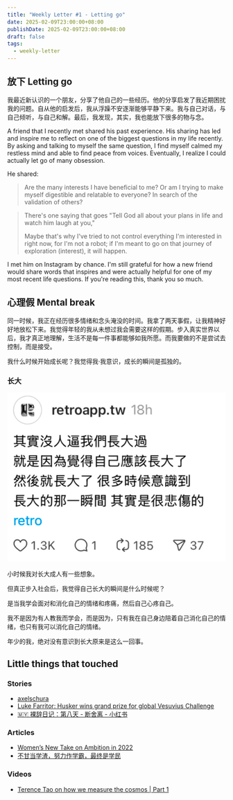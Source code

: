 ```yaml
---
title: "Weekly Letter #1 - Letting go"
date: 2025-02-09T23:00:00+08:00
publishDate: 2025-02-09T23:00:00+08:00
draft: false
tags:
  - weekly-letter
---
```

## 放下 Letting go

我最近新认识的一个朋友，分享了他自己的一些经历。他的分享启发了我近期困扰我的问题。自从他的启发后，我从浮躁不安逐渐能够平静下来。我与自己对话，与自己倾听，与自己和解。最后，我发现，其实，我也能放下很多的物与念。

A friend that I recently met shared his past experience. His sharing has led and inspire me to reflect on one of the biggest questions in my life recently. By asking and talking to myself the same question, I find myself calmed my restless mind and able to find peace from voices. Eventually, I realize I could actually let go of many obsession. 

He shared:
> Are the many interests I have beneficial to me? Or am I trying to make myself digestible and relatable to everyone? In search of the validation of others?

> There's one saying that goes
> "Tell God all about your plans in life and watch him laugh at you,"
> 
> Maybe that's why I've tried to not control everything I'm interested in right now, for I'm not a robot; if I'm meant to go on that journey of exploration (interest), it will happen.

I met him on Instagram by chance. I'm still grateful for how a new friend would share words that inspires and were actually helpful for one of my most recent life questions. If you're reading this, thank you so much.


## 心理假 Mental break

同一时候，我正在经历很多情绪和念头淹没的时间。我拿了两天事假，让我精神好好地放松下来。我觉得年轻的我从未想过我会需要这样的假期。步入真实世界以后，我才真正地理解，生活不是每一件事都能够如我所愿。而我要做的不是尝试去控制，而是接受。

我什么时候开始成长呢？我觉得我·我意识，成长的瞬间是孤独的。

### 长大

![Growing up](growing-up.png "How growing up feels like")


小时候我对长大成人有一些想象。

但真正步入社会后，我觉得自己长大的瞬间是什么时候呢？

是当我学会面对和消化自己的情绪和疼痛，然后自己心疼自己。

我不是因为有人教我而学会，而是因为，只有我在自己身边陪着自己消化自己的情绪，也只有我可以消化自己的情绪。

年少的我，绝对没有意识到长大原来是这么一回事。

## Little things that touched
### Stories
- [axelschura](https://www.instagram.com/reel/DEju0UGSPhv/)
- [Luke Farritor: Husker wins grand prize for global Vesuvius Challenge](https://www.youtube.com/watch?v=zpflT8XuSyg)
- [🇲🇾 裸辞日记：第八天 - 断舍离 - 小红书](https://www.xiaohongshu.com/explore/67903c59000000002a00f8af?app_platform=ios&app_version=8.60&share_from_user_hidden=true&xsec_source=app_share&type=video&xsec_token=CBMlx2wrsu_5jtUpn9km_h9Y7MDwcgzUBSF_hgAs_Ghkk=&author_share=1&xhsshare=CopyLink&shareRedId=ODhFNjo1PD42NzUyOTgwNjY2OTpIOEs_&apptime=1738823065&share_id=327256ca01884f6abb7f784e26cbb2cd)
### Articles
- [Women’s New Take on Ambition in 2022](https://www.elle.com/life-love/opinions-features/a40835443/women-rejecting-traditional-ambition-2022/)
- [不甘当学渣，努力作学霸，最终是学民](https://halfrost.com/halfrost_2019/)
### Videos
- [Terence Tao on how we measure the cosmos | Part 1](https://www.youtube.com/watch?v=YdOXS_9_P4U)
